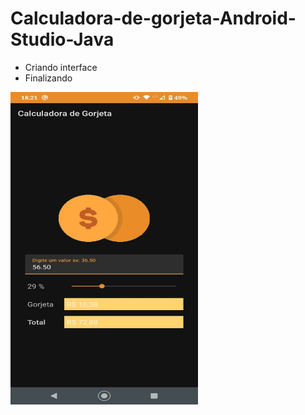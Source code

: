 # Calculadora-de-gorjeta-Android-Studio-Java

- Criando interface
- Finalizando

<div>
 <img align="left"  height="500" width="300" src="gorjeta.jpeg">
 </div>
